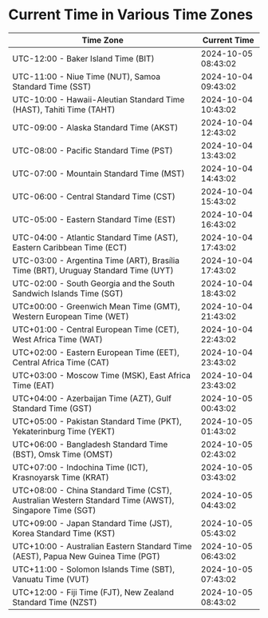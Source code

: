 # Current Time in Various Time Zones

| Time Zone | Current Time |
|-----------|--------------|
| UTC-12:00 - Baker Island Time (BIT) | 2024-10-05 08:43:02 |
| UTC-11:00 - Niue Time (NUT), Samoa Standard Time (SST) | 2024-10-04 09:43:02 |
| UTC-10:00 - Hawaii-Aleutian Standard Time (HAST), Tahiti Time (TAHT) | 2024-10-04 10:43:02 |
| UTC-09:00 - Alaska Standard Time (AKST) | 2024-10-04 12:43:02 |
| UTC-08:00 - Pacific Standard Time (PST) | 2024-10-04 13:43:02 |
| UTC-07:00 - Mountain Standard Time (MST) | 2024-10-04 14:43:02 |
| UTC-06:00 - Central Standard Time (CST) | 2024-10-04 15:43:02 |
| UTC-05:00 - Eastern Standard Time (EST) | 2024-10-04 16:43:02 |
| UTC-04:00 - Atlantic Standard Time (AST), Eastern Caribbean Time (ECT) | 2024-10-04 17:43:02 |
| UTC-03:00 - Argentina Time (ART), Brasília Time (BRT), Uruguay Standard Time (UYT) | 2024-10-04 17:43:02 |
| UTC-02:00 - South Georgia and the South Sandwich Islands Time (SGT) | 2024-10-04 18:43:02 |
| UTC±00:00 - Greenwich Mean Time (GMT), Western European Time (WET) | 2024-10-04 21:43:02 |
| UTC+01:00 - Central European Time (CET), West Africa Time (WAT) | 2024-10-04 22:43:02 |
| UTC+02:00 - Eastern European Time (EET), Central Africa Time (CAT) | 2024-10-04 23:43:02 |
| UTC+03:00 - Moscow Time (MSK), East Africa Time (EAT) | 2024-10-04 23:43:02 |
| UTC+04:00 - Azerbaijan Time (AZT), Gulf Standard Time (GST) | 2024-10-05 00:43:02 |
| UTC+05:00 - Pakistan Standard Time (PKT), Yekaterinburg Time (YEKT) | 2024-10-05 01:43:02 |
| UTC+06:00 - Bangladesh Standard Time (BST), Omsk Time (OMST) | 2024-10-05 02:43:02 |
| UTC+07:00 - Indochina Time (ICT), Krasnoyarsk Time (KRAT) | 2024-10-05 03:43:02 |
| UTC+08:00 - China Standard Time (CST), Australian Western Standard Time (AWST), Singapore Time (SGT) | 2024-10-05 04:43:02 |
| UTC+09:00 - Japan Standard Time (JST), Korea Standard Time (KST) | 2024-10-05 05:43:02 |
| UTC+10:00 - Australian Eastern Standard Time (AEST), Papua New Guinea Time (PGT) | 2024-10-05 06:43:02 |
| UTC+11:00 - Solomon Islands Time (SBT), Vanuatu Time (VUT) | 2024-10-05 07:43:02 |
| UTC+12:00 - Fiji Time (FJT), New Zealand Standard Time (NZST) | 2024-10-05 08:43:02 |
